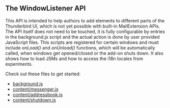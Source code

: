 ## The WindowListener API

This API is intended to help authors to add elements to different parts of the Thunderbird UI, which is not yet possible with built-in MailExtension APIs. The API itself does not need to be touched, it is fully configurable by entries in the background.js script and the actual action is done by user provided JavaScript files. This scripts are registered for certain windows and must include *onLoad()* and *onUnload()* functions, which will be automatically called, when windows get opened/closed or the add-on shuts down. It also shows how to load JSMs and how to access the i18n locales from experiments.

Check out these files to get started:

* [background.js](/examples/MailExtensions/WindowListener/background.js)
* [content/messenger.js](/examples/MailExtensions/WindowListener/content/messenger.js)
* [content/addressbook.js](/examples/MailExtensions/WindowListener/content/addressbook.js)
* [content/shutdown.js](/examples/MailExtensions/WindowListener/content/shutdown.js)

